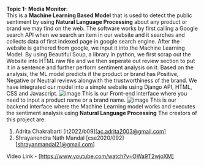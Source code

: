 **Topic 1- Media Monitor**: \
This is a **Machine Learning Based Model** that is used to detect the public sentiment by using **Natural Language Processing** about any product or brand we may find on the web.
The software works by first calling a Google search API when we search an item in our website and it searches and collects data of first indexed page in google search engine.
After the website is gathered from google, we input it into the Machine Learning Model.
By using Beautiful Soup, a library in python, we first scrap out the Website into HTML raw file and we then seperate out review section to put it in a sentence and further perform sentiment analysis on it.
Based on the analysis, the ML model predicts if the product or brand has Positive, Negative or Neutral reviews alongwith the trustworthiness of the brand.
We have integrated our model into a simple website using Django API, HTML, CSS and Javascript.
![image](https://user-images.githubusercontent.com/89735261/189471566-df7069ac-a538-46b2-9868-1e34a0570ecc.png)
This is our Front-end interface where you need to input a product name or a brand name.
![image](https://user-images.githubusercontent.com/89735261/189471625-32318ef5-7c86-486c-ad1d-ace2c3d1dfa2.png)
This is our backend interface where the Machine Learning model works and executes the sentiment analysis using **Natural Language Processing**
The creators of this project are:
1. Adrita Chakrabarti [it2022/b09][ac.adrita2003@gmail.com]
2. Shrayanendra Nath Mandal [cse2020/092] [shrayanmandal21@gmail.com]

Video Link - [https://www.youtube.com/watch?v=OWa9T2wjoXM]
